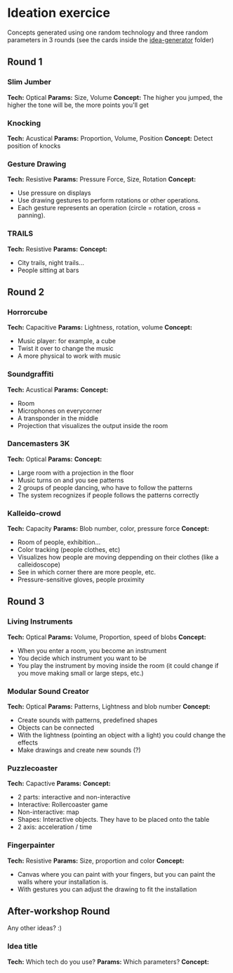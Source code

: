 Ideation exercice
=================

Concepts generated using one random technology and three random parameters in 3 rounds (see the cards inside the [idea-generator](/idea-generator) folder)

## Round 1

### Slim Jumber
__Tech:__ Optical
__Params:__ Size, Volume
__Concept:__ The higher you jumped, the higher the tone will be, the more points you'll get

### Knocking
__Tech:__ Acustical
__Params:__ Proportion, Volume, Position
__Concept:__ Detect position of knocks

### Gesture Drawing
__Tech:__ Resistive
__Params:__ Pressure Force, Size, Rotation
__Concept:__ 
- Use pressure on displays
- Use drawing gestures to perform rotations or other operations. 
- Each gesture represents an operation (circle = rotation, cross = panning).

### TRAILS
__Tech:__ Resistive
__Params:__ 
__Concept:__ 
- City trails, night trails...
- People sitting at bars

## Round 2

### Horrorcube
__Tech:__ Capacitive
__Params:__ Lightness, rotation, volume
__Concept:__ 
- Music player: for example, a cube
- Twist it over to change the music
- A more physical to work with music

### Soundgraffiti
__Tech:__ Acustical
__Params:__ 
__Concept:__
- Room
- Microphones on everycorner
- A transponder in the middle
- Projection that visualizes the output inside the room 

### Dancemasters 3K
__Tech:__ Optical
__Params:__ 
__Concept:__
- Large room with a projection in the floor
- Music turns on and you see patterns
- 2 groups of people dancing, who have to follow the patterns
- The system recognizes if people follows the patterns correctly

### Kalleido-crowd
__Tech:__ Capacity
__Params:__ Blob number, color, pressure force
__Concept:__
- Room of people, exhibition...
- Color tracking (people clothes, etc)
- Visualizes how people are moving deppending on their clothes (like a calleidoscope)
- See in which corner there are more people, etc.
- Pressure-sensitive gloves, people proximity

## Round 3

### Living Instruments
__Tech:__ Optical
__Params:__ Volume, Proportion, speed of blobs
__Concept:__
- When you enter a room, you become an instrument
- You decide which instrument you want to be
- You play the instrument by moving inside the room (it could change if you move making small or large steps, etc.)

### Modular Sound Creator
__Tech:__ Optical
__Params:__ Patterns, Lightness and blob number
__Concept:__
- Create sounds with patterns, predefined shapes
- Objects can be connected
- With the lightness (pointing an object with a light) you could change the effects
- Make drawings and create new sounds (?)

### Puzzlecoaster
__Tech:__ Capactive
__Params:__ 
__Concept:__
- 2 parts: interactive and non-interactive
- Interactive: Rollercoaster game
- Non-interactive: map
- Shapes: Interactive objects. They have to be placed onto the table
- 2 axis: acceleration / time

### Fingerpainter
__Tech:__ Resistive
__Params:__ Size, proportion and color
__Concept:__
- Canvas where you can paint with your fingers, but you can paint the walls where your installation is.
- With gestures you can adjust the drawing to fit the installation

## After-workshop Round

Any other ideas? :)

### Idea title
__Tech:__ Which tech do you use?
__Params:__ Which parameters?
__Concept:__